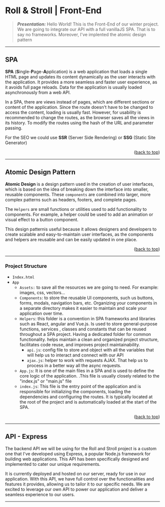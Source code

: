 <div id="top"></div>


# Roll & Stroll | Front-End
>***Presentation:***
>Hello World! This is the Front-End of our winter project. We are going to integrate our API with a full vanillaJS SPA. That is to say no frameworks. Moreover, I've implented the atomic design pattern

---
## SPA

**SPA** (**S**ingle-**P**age-**A**pplication) is a web application that loads a single HTML page and updates its content dynamically as the user interacts with the application. It provides a more seamless and faster user experience, as it avoids full page reloads. Data for the application is usually loaded asynchronously from a web API.

In a SPA, there are views instead of pages, which are different sections or content of the application. Since the route doesn't have to be changed to access the content, loading is usually fast. However,  for usability is recommended to change the routes, as the browser saves all the views in its history. To modify the routes using the hash of the URL and parameter passing.

For the SEO we could use **SSR** (Server Side Rendering) or **SSG** (Static Site Generator)

<p align="right">(<a href="#top">back to top</a>)</p>

---
## Atomic Design Pattern
**Atomic Design** is a design pattern used in the creation of user interfaces, which is based on the idea of breaking down the interface into smaller, reusable components. These `components` are combined into larger, more complex patterns such as headers, footers, and complete pages. 

The `Helpers` are small functions or utilities used to add functionality to components. For example, a helper could be used to add an animation or visual effect to a button component.

This design patternis useful because it allows designers and developers to create scalable and easy-to-maintain user interfaces, as the components and helpers are reusable and can be easily updated in one place.

<p align="right">(<a href="#top">back to top</a>)</p>

---

### Project Structure

- `Index.html`
- ``App``
  - ``Assets:`` to save all the resources we are going to need. For example: images, css, vectors...
  - `Components`: to store the reusable UI components, such us buttons, forms, modals, navigation bars, etc. Organizing your components in a separate directory makes it easier to maintain and scale your application over time.
  - `Helpers`: this folder is a convention in SPA frameworks and libraries such as React, angular and Vue.js. Is used to store general-purpose functions, services , classes and constants that can be reused throughout a SPA project. Having a dedicated folder for common functionality. helps maintain a clean and organized project structure, facilitates code reuse, and improves project maintainability.
    - `api.js`: config file to store and object with all the variables that will help us to interact and connect with our API
    - `ajax.js`: helper to work with requests AJAX. That help us to process in a better way all the async requests.
  - `App.js`: It is one of the main files in a SPA and is used to define the core logic of the application. .This file is usually closely related to the "index.js" or "main.js" file
  - `index.js`: This file is the entry point of the application and is responsible for initializing the components, loading the dependencies and configuring the routes. It is typically located at the root of the project and is automatically loaded at the start of the SPA.

<p align="right">(<a href="#top">back to top</a>)</p>

---

## API - Express

The backend API we will be using for the Roll and Stroll project is a custom one that I've developed using Express, a popular Node.js framework for building web applications. This API has been specifically designed and implemented  to cater our unique requirements.

It is currently deployed and hosted on our server, ready for use in our application. With this API, we have full control over the functionalities and features it provides, allowing us to tailor it to our specific needs. We are excited to leverage our own API to power our application and deliver a seamless experience to our users.

---




